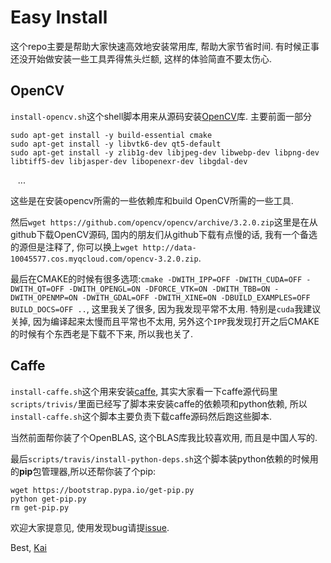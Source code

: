 # Easy Install

这个repo主要是帮助大家快速高效地安装常用库, 帮助大家节省时间. 有时候正事还没开始做安装一些工具弄得焦头烂额, 这样的体验简直不要太伤心.

## OpenCV
`install-opencv.sh`这个shell脚本用来从源码安装[OpenCV](http://opencv.org/)库. 主要前面一部分

    sudo apt-get install -y build-essential cmake
    sudo apt-get install -y libvtk6-dev qt5-default
    sudo apt-get install -y zlib1g-dev libjpeg-dev libwebp-dev libpng-dev libtiff5-dev libjasper-dev libopenexr-dev libgdal-dev
    ...

这些是在安装opencv所需的一些依赖库和build OpenCV所需的一些工具.

然后`wget https://github.com/opencv/opencv/archive/3.2.0.zip`这里是在从github下载OpenCV源码, 国内的朋友们从github下载有点慢的话, 我有一个备选的源但是注释了, 你可以换上`wget http://data-10045577.cos.myqcloud.com/opencv-3.2.0.zip`.

最后在CMAKE的时候有很多选项:`cmake -DWITH_IPP=OFF -DWITH_CUDA=OFF -DWITH_QT=OFF -DWITH_OPENGL=ON -DFORCE_VTK=ON -DWITH_TBB=ON -DWITH_OPENMP=ON -DWITH_GDAL=OFF -DWITH_XINE=ON -DBUILD_EXAMPLES=OFF  BUILD_DOCS=OFF ..`, 这里我关了很多, 因为我发现平常不太用. 特别是`cuda`我建议关掉, 因为编译起来太慢而且平常也不太用, 另外这个`IPP`我发现打开之后CMAKE的时候有个东西老是下载不下来, 所以我也关了.

## Caffe
`install-caffe.sh`这个用来安装[caffe](http://caffe.berkeleyvision.org/), 其实大家看一下caffe源代码里`scripts/trivis/`里面已经写了脚本来安装caffe的依赖项和python依赖, 所以`install-caffe.sh`这个脚本主要负责下载caffe源码然后跑这些脚本.

当然前面帮你装了个OpenBLAS, 这个BLAS库我比较喜欢用, 而且是中国人写的.

最后`scripts/travis/install-python-deps.sh`这个脚本装python依赖的时候用的**pip**包管理器,所以还帮你装了个pip:

    wget https://bootstrap.pypa.io/get-pip.py
    python get-pip.py
    rm get-pip.py


欢迎大家提意见, 使用发现bug请提[issue](https://github.com/zeakey/ez-install/issues).


Best,
[Kai](http://zhaok.xyz/)
